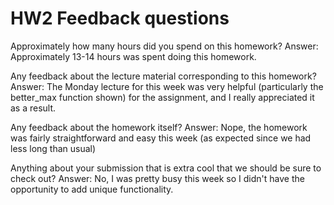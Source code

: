 # HW2 Feedback questions

Approximately how many hours did you spend on this homework?
    Answer: Approximately 13-14 hours was spent doing this homework.

Any feedback about the lecture material corresponding to this homework?
    Answer: The Monday lecture for this week was very helpful (particularly the better_max function shown) for the assignment, and I really appreciated it
    as a result.

Any feedback about the homework itself?
    Answer: Nope, the homework was fairly straightforward and easy this week (as expected since we had less long than usual)

Anything about your submission that is extra cool that we should be sure to check out?
    Answer: No, I was pretty busy this week so I didn't have the opportunity to add unique functionality.